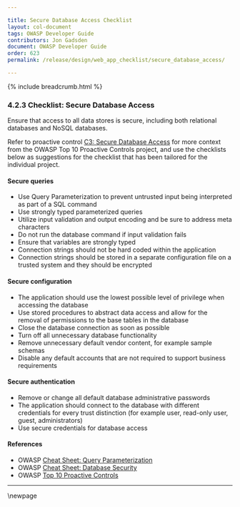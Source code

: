 ```yaml
---

title: Secure Database Access Checklist
layout: col-document
tags: OWASP Developer Guide
contributors: Jon Gadsden
document: OWASP Developer Guide
order: 623
permalink: /release/design/web_app_checklist/secure_database_access/

---
```


{% include breadcrumb.html %}

### 4.2.3 Checklist: Secure Database Access

Ensure that access to all data stores is secure, including both relational databases and NoSQL databases.

Refer to proactive control [C3: Secure Database Access][control3]
for more context from the OWASP Top 10 Proactive Controls project,
and use the checklists below as suggestions for the checklist that has been tailored for the individual project.

#### Secure queries

* Use Query Parameterization to prevent untrusted input being interpreted as part of a SQL command
* Use strongly typed parameterized queries
* Utilize input validation and output encoding and be sure to address meta characters
* Do not run the database command if input validation fails
* Ensure that variables are strongly typed
* Connection strings should not be hard coded within the application
* Connection strings should be stored in a separate configuration file on a trusted system and they should be encrypted

#### Secure configuration

* The application should use the lowest possible level of privilege when accessing the database
* Use stored procedures to abstract data access and allow for the removal of permissions to the base tables in the database
* Close the database connection as soon as possible
* Turn off all unnecessary database functionality
* Remove unnecessary default vendor content, for example sample schemas
* Disable any default accounts that are not required to support business requirements

#### Secure authentication

* Remove or change all default database administrative passwords
* The application should connect to the database with different credentials for every trust distinction
    (for example user, read-only user, guest, administrators)
* Use secure credentials for database access

#### References

* OWASP [Cheat Sheet: Query Parameterization][query]
* OWASP [Cheat Sheet: Database Security][dbsec]
* OWASP [Top 10 Proactive Controls][proactive10]

----

[control3]: https://owasp.org/www-project-proactive-controls/v3/en/c3-secure-database
[dbsec]: https://cheatsheetseries.owasp.org/cheatsheets/Database_Security_Cheat_Sheet.html
[proactive10]: https://owasp.org/www-project-proactive-controls/
[query]: https://cheatsheetseries.owasp.org/cheatsheets/Query_Parameterization_Cheat_Sheet.html

\newpage
